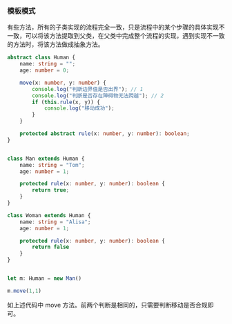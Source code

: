 ### 模板模式

有些方法，所有的子类实现的流程完全一致，只是流程中的某个步骤的具体实现不一致，可以将该方法提取到父类，在父类中完成整个流程的实现，遇到实现不一致的方法时，将该方法做成抽象方法。

```ts
abstract class Human {
    name: string = "";
    age: number = 0;

    move(x: number, y: number) {
        console.log("判断边界值是否出界"); // 1
        console.log("判断是否存在障碍物无法跨越"); // 2
        if (this.rule(x, y)) {
            console.log("移动成功");
        }
    }

    protected abstract rule(x: number, y: number): boolean;
}


class Man extends Human {
    name: string = "Tom";
    age: number = 1;

    protected rule(x: number, y: number): boolean {
        return true;
    }
}

class Woman extends Human {
    name: string = "Alisa";
    age: number = 1;

    protected rule(x: number, y: number): boolean {
        return false
    }
}


let m: Human = new Man()

m.move(1,1)
```

如上述代码中 move 方法。前两个判断是相同的，只需要判断移动是否合规即可。

